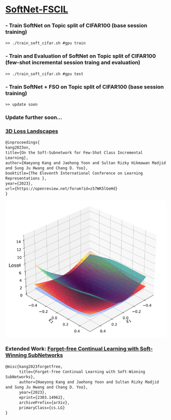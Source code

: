 # [SoftNet-FSCIL](https://openreview.net/forum?id=z57WK5lGeHd)


### - Train SoftNet on Topic split of CIFAR100 (base session training)
```
>> ./train_soft_cifar.sh #gpu train
```

### - Train and Evaluation of SoftNet on Topic split of CIFAR100 (few-shot incremental session traing and evaluation)
```
>> ./train_soft_cifar.sh #gpu test
```

### - Train SoftNet + FSO on Topic split of CIFAR100 (base session training)
```
>> update soon
```

### Update further soon...

### [3D Loss Landscapes](https://github.com/ihaeyong/SoftNet-3DLS)

```
@inproceedings{
kang2023on,
title={On the Soft-Subnetwork for Few-Shot Class Incremental Learning},
author={Haeyong Kang and Jaehong Yoon and Sultan Rizky Hikmawan Madjid and Sung Ju Hwang and Chang D. Yoo},
booktitle={The Eleventh International Conference on Learning Representations },
year={2023},
url={https://openreview.net/forum?id=z57WK5lGeHd}
}
```

![DenseNet, HardNet, and SoftNet](https://github.com/ihaeyong/SoftNet-FSCIL/blob/main/plots/3d_loss.PNG)

### Extended Work: [Forget-free Continual Learning with Soft-Winning SubNetworks](https://arxiv.org/abs/2303.14962)
```
@misc{kang2023forgetfree,
      title={Forget-free Continual Learning with Soft-Winning SubNetworks}, 
      author={Haeyong Kang and Jaehong Yoon and Sultan Rizky Madjid and Sung Ju Hwang and Chang D. Yoo},
      year={2023},
      eprint={2303.14962},
      archivePrefix={arXiv},
      primaryClass={cs.LG}
}
```
